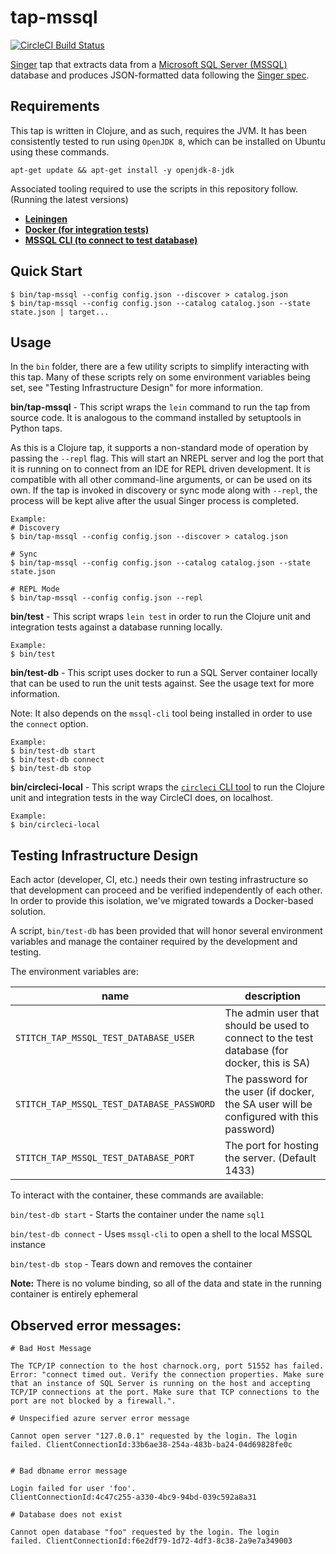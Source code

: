 # tap-mssql

[![CircleCI Build Status](https://circleci.com/gh/stitchdata/tap-mssql.png)](https://circleci.com/gh/stitchdata/tap-mssql)

[Singer](https://www.singer.io/) tap that extracts data from a [Microsoft SQL Server (MSSQL)](https://www.microsoft.com/en-us/sql-server/default.aspx) database and produces JSON-formatted data following the [Singer spec](https://github.com/singer-io/getting-started/blob/master/docs/SPEC.md).

## Requirements

This tap is written in Clojure, and as such, requires the JVM. It has been consistently tested to run using `OpenJDK 8`, which can be installed on Ubuntu using these commands.

```
apt-get update && apt-get install -y openjdk-8-jdk
```

Associated tooling required to use the scripts in this repository follow. (Running the latest versions)

- [**Leiningen**](https://leiningen.org/)
- [**Docker (for integration tests)**](https://www.docker.com/)
- [**MSSQL CLI (to connect to test database)**](https://docs.microsoft.com/en-us/sql/tools/mssql-cli?view=sql-server-2017)

## Quick Start

```
$ bin/tap-mssql --config config.json --discover > catalog.json
$ bin/tap-mssql --config config.json --catalog catalog.json --state state.json | target...
```

## Usage

In the `bin` folder, there are a few utility scripts to simplify interacting with this tap. Many of these scripts rely on some environment variables being set, see "Testing Infrastructure Design" for more information.

**bin/tap-mssql** - This script wraps the `lein` command to run the tap from source code. It is analogous to the command installed by setuptools in Python taps.

As this is a Clojure tap, it supports a non-standard mode of operation by passing the `--repl` flag. This will start an NREPL server and log the port that it is running on to connect from an IDE for REPL driven development. It is compatible with all other command-line arguments, or can be used on its own. If the tap is invoked in discovery or sync mode along with `--repl`, the process will be kept alive after the usual Singer process is completed.

```
Example:
# Discovery
$ bin/tap-mssql --config config.json --discover > catalog.json

# Sync
$ bin/tap-mssql --config config.json --catalog catalog.json --state state.json

# REPL Mode
$ bin/tap-mssql --config config.json --repl
```

**bin/test** - This script wraps `lein test` in order to run the Clojure unit and integration tests against a database running locally.

```
Example:
$ bin/test
```

**bin/test-db** - This script uses docker to run a SQL Server container locally that can be used to run the unit tests against. See the usage text for more information.

Note: It also depends on the `mssql-cli` tool being installed in order to use the `connect` option.

```
Example:
$ bin/test-db start
$ bin/test-db connect
$ bin/test-db stop
```

**bin/circleci-local** - This script wraps the [`circleci` CLI tool](https://circleci.com/docs/2.0/local-cli/) to run the Clojure unit and integration tests in the way CircleCI does, on localhost.

```
Example:
$ bin/circleci-local
```

## Testing Infrastructure Design

Each actor (developer, CI, etc.) needs their own testing infrastructure so
that development can proceed and be verified independently of each other.
In order to provide this isolation, we've migrated towards a Docker-based
solution.

A script, `bin/test-db` has been provided that will honor several
environment variables and manage the container required by the development
and testing.

The environment variables are:

| name | description |
| --- | --- |
| `STITCH_TAP_MSSQL_TEST_DATABASE_USER` | The admin user that should be used to connect to the test database (for docker, this is SA) |
| `STITCH_TAP_MSSQL_TEST_DATABASE_PASSWORD` | The password for the user (if docker, the SA user will be configured with this password) |
| `STITCH_TAP_MSSQL_TEST_DATABASE_PORT` | The port for hosting the server. (Default 1433)|

To interact with the container, these commands are available:

`bin/test-db start` - Starts the container under the name `sql1`

`bin/test-db connect` - Uses `mssql-cli` to open a shell to the local MSSQL instance

`bin/test-db stop` - Tears down and removes the container

**Note:** There is no volume binding, so all of the data and state in the
  running container is entirely ephemeral

## Observed error messages:

```
# Bad Host Message

The TCP/IP connection to the host charnock.org, port 51552 has failed.
Error: "connect timed out. Verify the connection properties. Make sure
that an instance of SQL Server is running on the host and accepting
TCP/IP connections at the port. Make sure that TCP connections to the
port are not blocked by a firewall.".

# Unspecified azure server error message

Cannot open server "127.0.0.1" requested by the login. The login
failed. ClientConnectionId:33b6ae38-254a-483b-ba24-04d69828fe0c


# Bad dbname error message

Login failed for user 'foo'.
ClientConnectionId:4c47c255-a330-4bc9-94bd-039c592a8a31

# Database does not exist

Cannot open database "foo" requested by the login. The login
failed. ClientConnectionId:f6e2df79-1d72-4df3-8c38-2a9e7a349003
```
